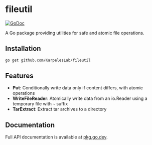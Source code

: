 # fileutil

[![GoDoc](https://pkg.go.dev/badge/github.com/KarpelesLab/fileutil)](https://pkg.go.dev/github.com/KarpelesLab/fileutil)

A Go package providing utilities for safe and atomic file operations.

## Installation

```bash
go get github.com/KarpelesLab/fileutil
```

## Features

- **Put**: Conditionally write data only if content differs, with atomic operations
- **WriteFileReader**: Atomically write data from an io.Reader using a temporary file with `~` suffix
- **TarExtract**: Extract tar archives to a directory

## Documentation

Full API documentation is available at [pkg.go.dev](https://pkg.go.dev/github.com/KarpelesLab/fileutil).